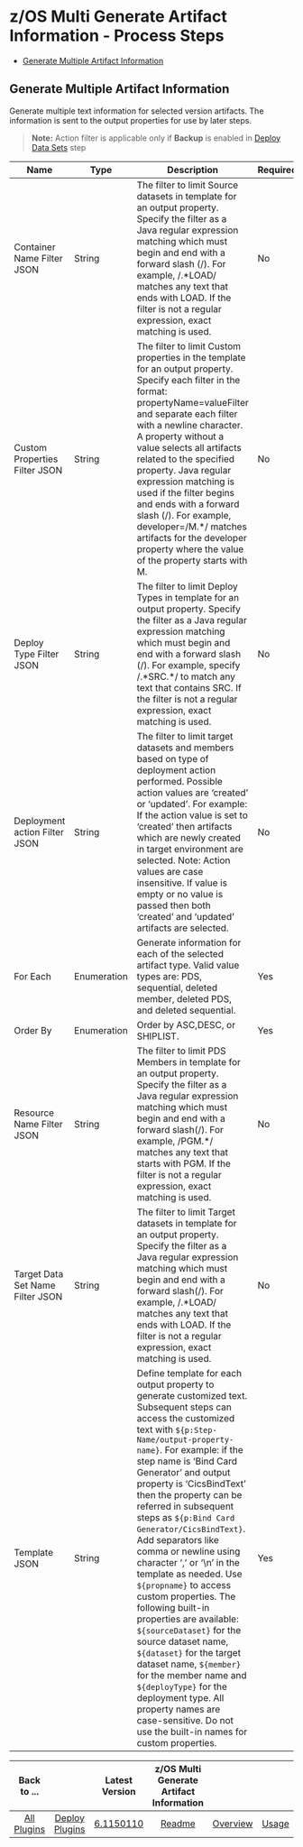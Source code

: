 # z/OS Multi Generate Artifact Information - Process Steps


* [Generate Multiple Artifact Information](#generate-multiple-artifact-information)


## Generate Multiple Artifact Information

Generate multiple text information for selected version artifacts. The information is sent to the output properties for use by later steps. 

> **Note:** Action filter is applicable only if **Backup** is enabled in [Deploy Data Sets](../zos-deploy/steps.md#deploy-data-sets) step


| Name                             | Type        | Description                                                                                                                                                                                                                                                                                                                                                                                                                                                                                                                                                                                                                                                                                                                                                                                                                                   | Required | Property Name  |
|----------------------------------|-------------|-----------------------------------------------------------------------------------------------------------------------------------------------------------------------------------------------------------------------------------------------------------------------------------------------------------------------------------------------------------------------------------------------------------------------------------------------------------------------------------------------------------------------------------------------------------------------------------------------------------------------------------------------------------------------------------------------------------------------------------------------------------------------------------------------------------------------------------------------|----------|----------------|
| Container Name Filter JSON       | String      | The filter to limit Source datasets in template for an output property. Specify the filter as a Java regular expression matching which must begin and end with a forward slash (/). For example, /.\*LOAD/ matches any text that ends with LOAD. If the filter is not a regular expression, exact matching is used.                                                                                                                                                                                                                                                                                                                                                                                                                                                                                                                           | No       | srcDatasetName |
| Custom Properties Filter JSON    | String      | The filter to limit Custom properties in the template for an output property. Specify each filter in the format: propertyName=valueFilter and separate each filter with a newline character. A property without a value selects all artifacts related to the specified property. Java regular expression matching is used if the filter begins and ends with a forward slash (/). For example, developer=/M.\*/ matches artifacts for the developer property where the value of the property starts with M.                                                                                                                                                                                                                                                                                                                                   | No       | custProperties |
| Deploy Type Filter JSON          | String      | The filter to limit Deploy Types in template for an output property. Specify the filter as a Java regular expression matching which must begin and end with a forward slash (/). For example, specify /.\*SRC.\*/ to match any text that contains SRC. If the filter is not a regular expression, exact matching is used.                                                                                                                                                                                                                                                                                                                                                                                                                                                                                                                     | No       | deployTypeName |
| Deployment action Filter JSON    | String      | The filter to limit target datasets and members based on type of deployment action performed. Possible action values are ‘created’ or ‘updated’. For example: If the action value is set to ‘created’ then artifacts which are newly created in target environment are selected. Note: Action values are case insensitive. If value is empty or no value is passed then both ‘created’ and ‘updated’ artifacts are selected.                                                                                                                                                                                                                                                                                                                                                                                                                  | No       | deployAction   |
| For Each                         | Enumeration | Generate information for each of the selected artifact type. Valid value types are: PDS, sequential, deleted member, deleted PDS, and deleted sequential.                                                                                                                                                                                                                                                                                                                                                                                                                                                                                                                                                                                                                                                                                     | Yes      | loopType       |
| Order By                         | Enumeration | Order by ASC,DESC, or SHIPLIST.                                                                                                                                                                                                                                                                                                                                                                                                                                                                                                                                                                                                                                                                                                                                                                                                               | Yes      | orderBy        |
| Resource Name Filter JSON        | String      | The filter to limit PDS Members in template for an output property. Specify the filter as a Java regular expression matching which must begin and end with a forward slash(/). For example, /PGM.\*/ matches any text that starts with PGM. If the filter is not a regular expression, exact matching is used.                                                                                                                                                                                                                                                                                                                                                                                                                                                                                                                                | No       | memberName     |
| Target Data Set Name Filter JSON | String      | The filter to limit Target datasets in template for an output property. Specify the filter as a Java regular expression matching which must begin and end with a forward slash(/). For example, /.\*LOAD/ matches any text that ends with LOAD. If the filter is not a regular expression, exact matching is used.                                                                                                                                                                                                                                                                                                                                                                                                                                                                                                                            | No       | datasetName    |
| Template JSON                    | String      | Define template for each output property to generate customized text. Subsequent steps can access the customized text with ``${p:Step-Name/output-property-name}``. For example: if the step name is ‘Bind Card Generator’ and output property is ‘CicsBindText’ then the property can be referred in subsequent steps as ``${p:Bind Card Generator/CicsBindText}``. Add separators like comma or newline using character ‘,’ or ‘\n’ in the template as needed. Use ``${propname}`` to access custom properties. The following built-in properties are available: ``${sourceDataset}`` for the source dataset name, ``${dataset}`` for the target dataset name, ``${member}`` for the member name and ``${deployType}`` for the deployment type. All property names are case-sensitive. Do not use the built-in names for custom properties. | Yes      | templateText   |


|          Back to ...          |                                |                                                                                 Latest Version                                                                                  | z/OS Multi Generate Artifact Information ||||
|:-----------------------------:|:------------------------------:|:-------------------------------------------------------------------------------------------------------------------------------------------------------------------------------:|:----------------------------------------:| :---: | :---: | :---: |
| [All Plugins](../../index.md) | [Deploy Plugins](../README.md) | [6.1150110](https://raw.githubusercontent.com/UrbanCode/IBM-UCD-PLUGINS/main/files/zos-multi-generate-artifact-info/ucd-plugins-zos-multi-generate-artifact-info-6.1150110.zip) |           [Readme](README.md)            |[Overview](overview.md)|[Usage](usage.md)|[Downloads](downloads.md)|
